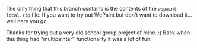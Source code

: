 The only thing that this branch contains is the contents of the `wepaint-local.zip` file. If you want to try out WePaint but don't want to download it... well here you go.

Thanks for trying out a very old school group project of mine. :) Back when this thing had "multipainter" functionality it was a lot of fun.